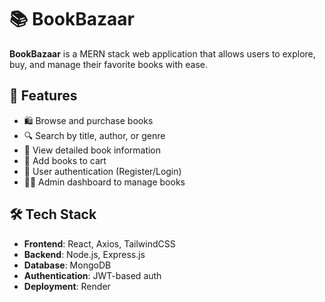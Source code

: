 # 📚 BookBazaar

**BookBazaar** is a MERN stack web application that allows users to explore, buy, and manage their favorite books with ease.

## 🚀 Features

- 🛍️ Browse and purchase books
- 🔍 Search by title, author, or genre
- 🧾 View detailed book information
- 🛒 Add books to cart
- 👤 User authentication (Register/Login)
- 🧑‍💼 Admin dashboard to manage books

## 🛠️ Tech Stack

- **Frontend**: React, Axios, TailwindCSS
- **Backend**: Node.js, Express.js
- **Database**: MongoDB
- **Authentication**: JWT-based auth
- **Deployment**: Render



